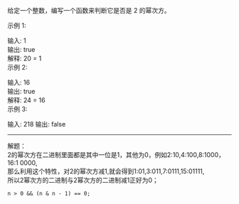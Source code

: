 给定一个整数，编写一个函数来判断它是否是 2 的幂次方。    

示例 1:   

输入: 1   
输出: true    
解释: 20 = 1  
示例 2:   

输入: 16      
输出: true    
解释: 24 = 16     
示例 3:       

输入: 218
输出: false

---
解题：     
2的幂次方在二进制里面都是其中一位是1，其他为0，例如2:10,4:100,8:1000，16:1 0000,     
那么利用这个特性，对2的幂次方减1,就会得到1:01,3:011,7:0111,15:01111,   
所以2幂次方的二进制与2幂次方的二进制减1正好为0；
```text
n > 0 && (n & n - 1) == 0;
```